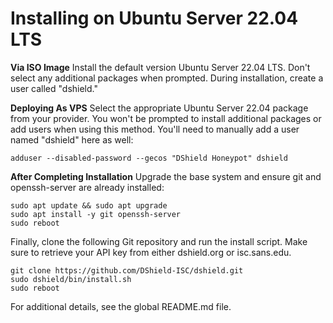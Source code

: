 Installing on Ubuntu Server 22.04 LTS
=====================================

**Via ISO Image**
Install the default version Ubuntu Server 22.04 LTS. Don't select any additional packages when prompted. During installation, create a user called "dshield."


**Deploying As VPS**
Select the appropriate Ubuntu Server 22.04 package from your provider. You won't be prompted to install additional packages or add users when using this method. You'll need to manually add a user named "dshield" here as well:

```adduser --disabled-password --gecos "DShield Honeypot" dshield```

**After Completing Installation**
Upgrade the base system and ensure git and openssh-server are already installed:

```
sudo apt update && sudo apt upgrade
sudo apt install -y git openssh-server
sudo reboot
```

Finally, clone the following Git repository and run the install script. Make sure to retrieve your API key from either dshield.org or isc.sans.edu.

```
git clone https://github.com/DShield-ISC/dshield.git
sudo dshield/bin/install.sh
sudo reboot
```

For additional details, see the global README.md file.    
